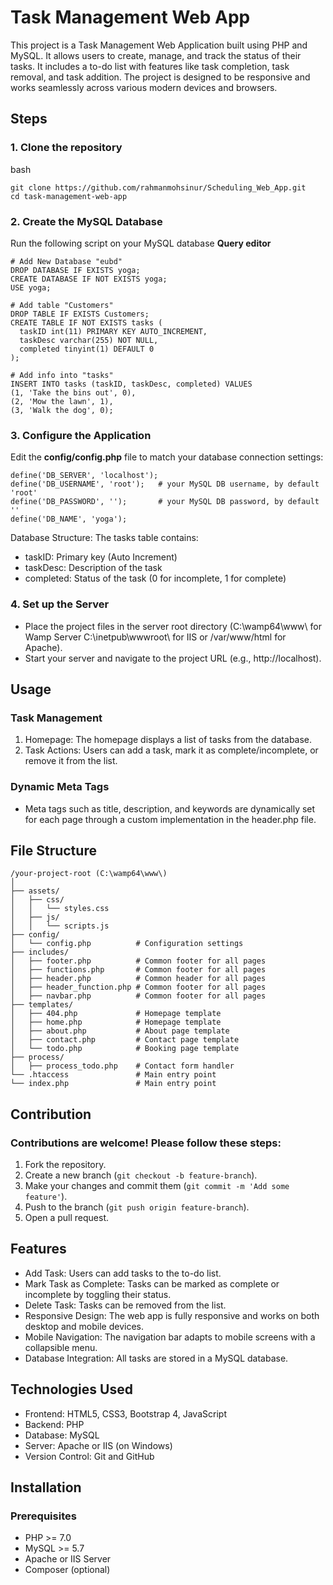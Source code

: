 # Task Management Web App
This project is a Task Management Web Application built using PHP and MySQL. It allows users to create, manage, and track the status of their tasks. 
It includes a to-do list with features like task completion, task removal, and task addition. 
The project is designed to be responsive and works seamlessly across various modern devices and browsers.

## Steps
### 1. Clone the repository
bash

```
git clone https://github.com/rahmanmohsinur/Scheduling_Web_App.git
cd task-management-web-app
```

### 2. Create the MySQL Database
Run the following script on your MySQL database **Query editor**

```
# Add New Database "eubd"          
DROP DATABASE IF EXISTS yoga;
CREATE DATABASE IF NOT EXISTS yoga;
USE yoga;

# Add table "Customers" 
DROP TABLE IF EXISTS Customers;
CREATE TABLE IF NOT EXISTS tasks (
  taskID int(11) PRIMARY KEY AUTO_INCREMENT,
  taskDesc varchar(255) NOT NULL,
  completed tinyint(1) DEFAULT 0
);

# Add info into "tasks" 
INSERT INTO tasks (taskID, taskDesc, completed) VALUES
(1, 'Take the bins out', 0),
(2, 'Mow the lawn', 1),
(3, 'Walk the dog', 0);
```

### 3. Configure the Application

Edit the **config/config.php** file to match your database connection settings:

```
define('DB_SERVER', 'localhost');
define('DB_USERNAME', 'root');   # your MySQL DB username, by default 'root'
define('DB_PASSWORD', '');       # your MySQL DB password, by default ''
define('DB_NAME', 'yoga');       
```

Database Structure: The tasks table contains:
* taskID: Primary key (Auto Increment)
* taskDesc: Description of the task
* completed: Status of the task (0 for incomplete, 1 for complete)

### 4. Set up the Server
*   Place the project files in the server root directory (C:\wamp64\www\ for Wamp Server C:\inetpub\wwwroot\ for IIS or /var/www/html for Apache).
*   Start your server and navigate to the project URL (e.g., http://localhost).


## Usage
### Task Management
1. Homepage: The homepage displays a list of tasks from the database.
2. Task Actions: Users can add a task, mark it as complete/incomplete, or remove it from the list.
### Dynamic Meta Tags
*   Meta tags such as title, description, and keywords are dynamically set for each page through a custom implementation in the header.php file.

## File Structure
```
/your-project-root (C:\wamp64\www\)
│
├── assets/
│   ├── css/
│   │   └── styles.css
│   ├── js/
│   │   └── scripts.js
├── config/
│   └── config.php          # Configuration settings
├── includes/
│   ├── footer.php          # Common footer for all pages
│   ├── functions.php       # Common footer for all pages
│   ├── header.php          # Common header for all pages
│   ├── header_function.php # Common footer for all pages
│   ├── navbar.php          # Common footer for all pages
├── templates/
│   ├── 404.php             # Homepage template
│   ├── home.php            # Homepage template
│   ├── about.php           # About page template
│   ├── contact.php         # Contact page template
│   └── todo.php            # Booking page template
├── process/
│   ├── process_todo.php    # Contact form handler
└── .htaccess               # Main entry point
└── index.php               # Main entry point
```

## Contribution
### Contributions are welcome! Please follow these steps:

1. Fork the repository.
2. Create a new branch (```git checkout -b feature-branch```).
3. Make your changes and commit them (```git commit -m 'Add some feature'```).
4. Push to the branch (```git push origin feature-branch```).
5. Open a pull request.

## Features
*   Add Task: Users can add tasks to the to-do list.
*   Mark Task as Complete: Tasks can be marked as complete or incomplete by toggling their status.
*   Delete Task: Tasks can be removed from the list.
*   Responsive Design: The web app is fully responsive and works on both desktop and mobile devices.
*   Mobile Navigation: The navigation bar adapts to mobile screens with a collapsible menu.
*   Database Integration: All tasks are stored in a MySQL database.
  
## Technologies Used
*   Frontend: HTML5, CSS3, Bootstrap 4, JavaScript
*   Backend: PHP
*   Database: MySQL
*   Server: Apache or IIS (on Windows)
*   Version Control: Git and GitHub
  
## Installation
### Prerequisites
*   PHP >= 7.0
*   MySQL >= 5.7
*   Apache or IIS Server
*   Composer (optional)
